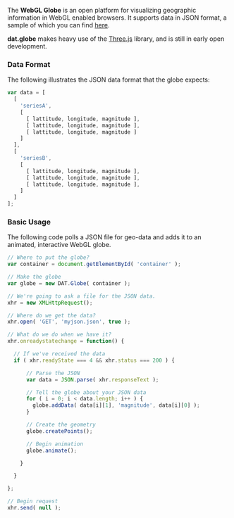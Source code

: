 The **WebGL Globe** is an open platform for visualizing geographic
information in
 WebGL enabled browsers. It supports data in JSON format,
 a sample of which you can find [here](https://https://github.com/dataarts/dat.globe/raw/master/globe/population909500.json).

**dat.globe** makes heavy use of the [Three.js](https://github.com/mrdoob/three.js/)
library, and is still in early open development.


### Data Format ###

The following illustrates the JSON data format that the globe expects:

```javascript
var data = [
  [
    'seriesA',
    [
      [ lattitude, longitude, magnitude ],
      [ lattitude, longitude, magnitude ],
      [ lattitude, longitude, magnitude ]
    ]
  ],
  [
    'seriesB',
    [
      [ lattitude, longitude, magnitude ],
      [ lattitude, longitude, magnitude ],
      [ lattitude, longitude, magnitude ],
    ]
  ]
];
```

### Basic Usage ###

The following code polls a JSON file for geo-data and adds it to an animated,
 interactive WebGL globe.

```javascript
// Where to put the globe?
var container = document.getElementById( 'container' );

// Make the globe
var globe = new DAT.Globe( container );

// We're going to ask a file for the JSON data.
xhr = new XMLHttpRequest();

// Where do we get the data?
xhr.open( 'GET', 'myjson.json', true );

// What do we do when we have it?
xhr.onreadystatechange = function() {

  // If we've received the data
  if ( xhr.readyState === 4 && xhr.status === 200 ) {

      // Parse the JSON
      var data = JSON.parse( xhr.responseText );

      // Tell the globe about your JSON data
      for ( i = 0; i < data.length; i++ ) {
        globe.addData( data[i][1], 'magnitude', data[i][0] );
      }

      // Create the geometry
      globe.createPoints();

      // Begin animation
      globe.animate();

    }

  }

};

// Begin request
xhr.send( null );
```